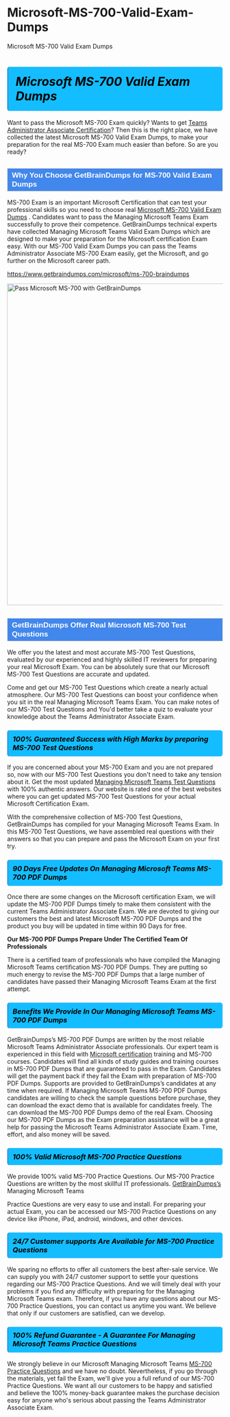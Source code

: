 # Microsoft-MS-700-Valid-Exam-Dumps
Microsoft MS-700 Valid Exam Dumps
<h1><strong><span style="display: block; color: #000000; background: #14BDFF; border: 0.5px solid #AED6F1; border-left: 3px solid #3498DB; padding: .6em; border-radius: 6px;">                     <em>Microsoft MS-700 <span class="exam_variation">Valid Exam Dumps</span> </em>                </span></strong>            </h1>                        <p>Want to pass the Microsoft MS-700 Exam quickly? Wants to get <a href="https://www.getbraindumps.com/microsoft/teams-administrator-associate-braindumps.html">Teams Administrator Associate Certification</a>?  Then this is the right place, we have collected the             latest Microsoft MS-700 <span class="exam_variation">Valid Exam Dumps</span>, to make your preparation for the real MS-700 Exam much easier than before. So are you ready?</p>                        <h2 style="background: #4287ec; border: 1px solid #cccccc; padding: 5px 10px;">                <span style="color: #ffffff;">                    <span style="font-size: 11pt;">                        <span style="line-height: normal;">                            <span style="font-family: Calibri,sans-serif;">                                <strong>                                    <span style="font-size: 13.0pt;">Why You Choose GetBrainDumps for MS-700 <span class="exam_variation">Valid Exam Dumps</span></span>                                </strong>                            </span>                        </span>                    </span>                </span>            </h2>                        <p>MS-700 Exam is an important Microsoft Certification that can test your professional skills so you need to choose real <a href="https://www.getbraindumps.com/microsoft/ms-700-braindumps">Microsoft MS-700 <span class="exam_variation">Valid Exam Dumps</span></a> .             Candidates want to pass the Managing Microsoft Teams Exam successfully to prove their competence. GetBrainDumps technical experts             have collected Managing Microsoft Teams <span class="exam_variation">Valid Exam Dumps</span> which are designed to make your preparation for the Microsoft certification Exam easy. With our             MS-700 <span class="exam_variation">Valid Exam Dumps</span> you can pass the Teams Administrator Associate MS-700 Exam easily, get the Microsoft, and go further on the Microsoft career path.</p>                        <p><a href="https://www.getbraindumps.com/microsoft/ms-700-braindumps">https://www.getbraindumps.com/microsoft/ms-700-braindumps</a></p>                        <p><a href="https://www.getbraindumps.com/"><img src="https://www.getbraindumps.com/images/get-updated-exam-questions-with-discount-getbraindumps.jpg" class="postImage" alt="Pass Microsoft MS-700 with GetBrainDumps" width="750"></a></p>                            <h2 style="background: #4287ec; border: 1px solid #cccccc; padding: 5px 10px;">                <span style="color: #ffffff;">                    <span style="font-size: 11pt;">                        <span style="line-height: normal;">                            <span style="font-family: Calibri,sans-serif;">                                <strong>                                    <span style="font-size: 13.0pt;">GetBrainDumps Offer Real Microsoft MS-700 <span class="exam_variation2">Test Questions</span></span>                                </strong>                            </span>                        </span>                    </span>                </span>            </h2>                        <p>We offer you the latest and most accurate MS-700 <span class="exam_variation2">Test Questions</span>, evaluated by our experienced and highly skilled IT reviewers for preparing your             real Microsoft Exam. You can be absolutely sure that our Microsoft MS-700 <span class="exam_variation2">Test Questions</span> are accurate and updated.</p>                        <p>Come and get our MS-700 <span class="exam_variation2">Test Questions</span> which create a nearly actual atmosphere. Our MS-700 <span class="exam_variation2">Test Questions</span> can boost your confidence when you sit             in the real Managing Microsoft Teams Exam. You can make notes of our MS-700 <span class="exam_variation2">Test Questions</span> and You'd better take a quiz to evaluate             your knowledge about the Teams Administrator Associate Exam.</p>                        <h3>                <strong>                    <span style="display: block; color: #000000; background: #14BDFF; border: 0.5px solid #AED6F1; border-left: 3px solid #3498DB; padding: .6em; border-radius: 6px;">                        <em>100% Guaranteed Success with High Marks by preparing MS-700 <span class="exam_variation2">Test Questions</span></em>                    </span>                </strong>            </h3>                        <p>If you are concerned about your MS-700 Exam and you are not prepared so, now with our MS-700 <span class="exam_variation2">Test Questions</span> you don't need to take any tension about it.            Get the most updated <a href="https://www.getbraindumps.com/microsoft/ms-700-braindumps">Managing Microsoft Teams <span class="exam_variation2">Test Questions</span></a> with 100% authentic answers. Our website is rated one of the best websites where you can             get updated MS-700 <span class="exam_variation2">Test Questions</span> for your actual Microsoft Certification Exam.</p>                        <p>With the comprehensive collection of MS-700 <span class="exam_variation2">Test Questions</span>, GetBrainDumps has compiled for your Managing Microsoft Teams Exam. In this MS-700 <span class="exam_variation2">Test Questions</span>,             we have assembled real questions with their answers so that you can prepare and pass the Microsoft Exam on your first try.</p>                        <h3>                <strong>                    <span style="display: block; color: #000000; background: #14BDFF; border: 0.5px solid #AED6F1; border-left: 3px solid #3498DB; padding: .6em; border-radius: 6px;">                        <em>90 Days Free Updates On Managing Microsoft Teams MS-700 <span class="exam_variation3">PDF Dumps</span></em>                    </span>                </strong>            </h3>                        <p>Once there are some changes on the Microsoft certification Exam, we will update the MS-700 <span class="exam_variation3">PDF Dumps</span> timely to make them consistent with the current             Teams Administrator Associate Exam. We are devoted to giving our customers the best and latest Microsoft MS-700 <span class="exam_variation3">PDF Dumps</span> and the product you buy             will be updated in time within 90 Days for free.</p>                        <p><strong>Our MS-700 <span class="exam_variation3">PDF Dumps</span> Prepare Under The Certified Team Of Professionals</strong></p>                        <p>There is a certified team of professionals who have compiled the Managing Microsoft Teams certification             MS-700 <span class="exam_variation3">PDF Dumps</span>. They are putting so much energy to revise the MS-700 <span class="exam_variation3">PDF Dumps</span> that a large number of candidates have passed             their Managing Microsoft Teams Exam  at the first attempt.</p>                        <h3>                <strong>                    <span style="display: block; color: #000000; background: #14BDFF; border: 0.5px solid #AED6F1; border-left: 3px solid #3498DB; padding: .6em; border-radius: 6px;">                        <em>Benefits We Provide In Our Managing Microsoft Teams MS-700 <span class="exam_variation3">PDF Dumps</span></em>                    </span>                </strong>            </h3>                        <p>GetBrainDumps’s MS-700 <span class="exam_variation3">PDF Dumps</span> are written by the most reliable Microsoft Teams Administrator Associate professionals. Our expert team is experienced in             this field with <a href="https://www.getbraindumps.com/microsoft-braindumps.html">Microsoft certification</a> training and MS-700 courses. Candidates will find all kinds of study guides and training courses in             MS-700 <span class="exam_variation3">PDF Dumps</span> that are guaranteed to pass in the Exam. Candidates will get the payment back if they fail the Exam with preparation of             MS-700 <span class="exam_variation3">PDF Dumps</span>. Supports are provided to GetBrainDumps’s candidates at any time when required. If Managing Microsoft Teams             MS-700 <span class="exam_variation3">PDF Dumps</span> candidates are willing to check the sample questions before purchase, they can download the exact demo that is available             for candidates freely. The can download the MS-700 <span class="exam_variation3">PDF Dumps</span> demo of the real Exam. Choosing our MS-700 <span class="exam_variation3">PDF Dumps</span> as the Exam preparation             assistance will be a great help for passing the Microsoft Teams Administrator Associate Exam. Time, effort, and also money will be saved.</p>                        <h3>                <strong>                    <span style="display: block; color: #000000; background: #14BDFF; border: 0.5px solid #AED6F1; border-left: 3px solid #3498DB; padding: .6em; border-radius: 6px;">                        <em>100% Valid Microsoft MS-700 <span class="exam_variation4">Practice Questions</span></em>                    </span>                </strong>            </h3>                        <p>We provide 100% valid MS-700 <span class="exam_variation4">Practice Questions</span>. Our MS-700 <span class="exam_variation4">Practice Questions</span> are written by the most skillful IT professionals. <a href="https://www.getbraindumps.com/">GetBrainDumps’s</a> Managing Microsoft Teams</p>            <p> <span class="exam_variation4">Practice Questions</span> are very easy to use and install. For preparing your actual Exam, you can be accessed our MS-700 <span class="exam_variation4">Practice Questions</span> on any device like iPhone, iPad, android, windows, and other devices.</p>                        <h3>                <strong>                    <span style="display: block; color: #000000; background: #14BDFF; border: 0.5px solid #AED6F1; border-left: 3px solid #3498DB; padding: .6em; border-radius: 6px;">                        <em>24/7 Customer supports Are Available for MS-700 <span class="exam_variation4">Practice Questions</span></em>                    </span>                </strong>            </h3>                        <p>We sparing no efforts to offer all customers the best after-sale service. We can supply you with 24/7 customer support to settle your             questions regarding our MS-700 <span class="exam_variation4">Practice Questions</span>. And we will timely deal with your problems if you find any difficulty with preparing for the             Managing Microsoft Teams exam. Therefore, if you have any questions about our MS-700 <span class="exam_variation4">Practice Questions</span>, you can contact us             anytime you want. We believe that only if our customers are satisfied, can we develop.</p>                        <h3>                <strong>                    <span style="display: block; color: #000000; background: #14BDFF; border: 0.5px solid #AED6F1; border-left: 3px solid #3498DB; padding: .6em; border-radius: 6px;">                        <em>100% Refund Guarantee - A Guarantee For Managing Microsoft Teams <span class="exam_variation4">Practice Questions</span></em>                    </span>                </strong>            </h3>                        <p>We strongly believe in our Microsoft Managing Microsoft Teams <a href="https://www.getbraindumps.com/microsoft/ms-700-braindumps">MS-700 <span class="exam_variation4">Practice Questions</span></a> and we have no doubt. Nevertheless, if you go through             the materials, yet fail the Exam, we'll give you a full refund of our MS-700 <span class="exam_variation4">Practice Questions</span>. We want all our customers to be happy and satisfied and             believe the 100% money-back guarantee makes the purchase decision easy for anyone who's serious about passing the Teams Administrator Associate Exam.</p>                    
